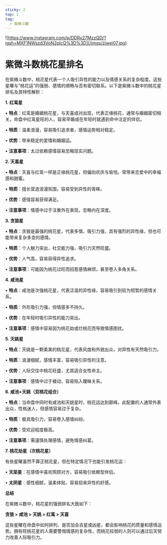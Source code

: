 ```yaml
---
sticky: 2
top: 1
tag:
  - 紫微斗數
---
```


![https://www.instagram.com/p/DDRx27MzzQD/?igsh=MXF1NWszd3VoN2plcQ%3D%3D](/imgs/ziwei07.jpg)

# 紫微斗数桃花星排名

在紫微斗数中，桃花星代表一个人吸引异性的能力以及情感关系的复杂程度。这些星曜与“桃花运”的强弱、感情的顺畅与否有密切联系。以下是紫微斗数中的桃花星排名及其特性解析：

**1. 红鸾星**

• **特点**：红鸾是婚姻桃花星，与天喜成对出现，代表正缘桃花，通常与婚姻密切相关。命盘中红鸾星旺的人，容易早婚或在年轻时就遇到命中注定的伴侣。

• **特质**：温柔浪漫，容易吸引追求者，感情运势相对稳定。

• **优势**：带来稳定的爱情和婚姻运。

• **注意事项**：太过依赖感情容易忽略现实问题。

**2. 天喜星**

• **特点**：天喜与红鸾一样是正缘桃花星，但偏向欢庆与愉悦。常带来恋爱中的幸福感和甜蜜。

• **特质**：擅长营造浪漫氛围，容易受到异性的青睐。

• **优势**：感情容易获得满足。

• **注意事项**：情感中过于注重外在表现，忽略内在深度。

**3. 贪狼星**

• **特点**：贪狼是最强的桃花星，代表多情、吸引力强，具有强烈的异性缘，但也可能带来复杂多变的感情。

• **特质**：个人魅力突出，社交能力强，吸引力天然旺盛。

• **优势**：人气高，容易获得异性追求。

• **注意事项**：可能因为桃花过旺而招惹感情麻烦，甚至卷入多角关系。

**4. 咸池星**

• **特点**：咸池是次强桃花星，代表泛滥的异性缘，容易吸引到较为短暂的感情关系。

• **特质**：外形吸引力强，但情感多不持久。

• **优势**：在年轻时吸引异性的能力突出。

• **注意事项**：感情中容易因为桃花劫或烂桃花而导致情感困扰。

**5. 天姚星**

• **特点**：天姚是一颗柔美的桃花星，代表风度和外貌出众，对异性有天然吸引力。

• **特质**：浪漫细腻，感情丰富，容易吸引异性的注意。

• **优势**：人际交往中桃花旺盛，尤其适合女性命主。

• **注意事项**：感情中过于被动，容易陷入暧昧关系。

**6. 咸池+天姚（双桃花组合）**

• **特点**：当命盘中同时有咸池和天姚星时，桃花运达到巅峰。此配置的人通常外表出众，性格迷人，但感情容易过于复杂。

• **特质**：极具吸引力，容易卷入感情纠纷。

• **优势**：受欢迎程度极高。

• **注意事项**：需谨慎处理感情，避免情感纠葛。

**7. 桃花劫星（次桃花星）**

有些星曜虽然不算正桃花星，但在特定情况下也能引发桃花运：

• **天梁星**：在感情中喜欢照顾对方，容易吸引依赖型伴侣。

• **太阴星**：感性细腻，温柔体贴，容易招来异性的好感。

**总结**

在紫微斗数中，桃花星的强弱排名大致如下：

**贪狼 > 咸池 > 天姚 > 红鸾 > 天喜**

这些星曜在命盘中如何排列、是否加会吉星或凶星，都会影响桃花的质量和感情运势。拥有旺桃花星的人需要警惕情感的复杂性，而桃花较弱的人则可以通过后天努力改善人际吸引力。
